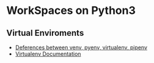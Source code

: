 # WorkSpaces on Python3

## Virtual Enviroments

- [Deferences between venv, pyenv, virtualenv, pipenv](https://stackoverflow.com/questions/41573587/what-is-the-difference-between-venv-pyvenv-pyenv-virtualenv-virtualenvwrappe)
- [Virtualenv Documentation](https://pypi.org/project/virtualenv/)
